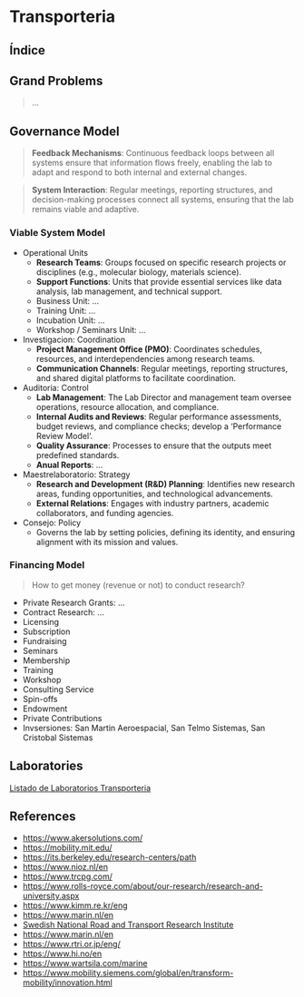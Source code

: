 # Transporteria

> 
> 

## Índice

## Grand Problems

> …
> 

## **Governance Model**

> **Feedback Mechanisms**: Continuous feedback loops between all systems ensure that information flows freely, enabling the lab to adapt and respond to both internal and external changes.
> 

> **System Interaction**: Regular meetings, reporting structures, and decision-making processes connect all systems, ensuring that the lab remains viable and adaptive.
> 

### Viable System Model

- Operational Units
    - **Research Teams**: Groups focused on specific research projects or disciplines (e.g., molecular biology, materials science).
    - **Support Functions**: Units that provide essential services like data analysis, lab management, and technical support.
    - Business Unit: …
    - Training Unit: …
    - Incubation Unit: …
    - Workshop / Seminars Unit: …
- Investigacion: Coordination
    - **Project Management Office (PMO)**: Coordinates schedules, resources, and interdependencies among research teams.
    - **Communication Channels**: Regular meetings, reporting structures, and shared digital platforms to facilitate coordination.
- Auditoria: Control
    - **Lab Management**: The Lab Director and management team oversee operations, resource allocation, and compliance.
    - **Internal Audits and Reviews**: Regular performance assessments, budget reviews, and compliance checks; develop a ‘Performance Review Model‘.
    - **Quality Assurance**: Processes to ensure that the outputs meet predefined standards.
    - **Anual Reports**: …
- Maestrelaboratorio: Strategy
    - **Research and Development (R&D) Planning**: Identifies new research areas, funding opportunities, and technological advancements.
    - **External Relations**: Engages with industry partners, academic collaborators, and funding agencies.
- Consejo: Policy
    - Governs the lab by setting policies, defining its identity, and ensuring alignment with its mission and values.

### Financing Model

> How to get money (revenue  or not) to conduct research?
> 
- Private Research Grants: …
- Contract Research: …
- Licensing
- Subscription
- Fundraising
- Seminars
- Membership
- Training
- Workshop
- Consulting Service
- Spin-offs
- Endowment
- Private Contributions
- Invsersiones:  San Martin Aeroespacial, San Telmo Sistemas, San Cristobal Sistemas

## Laboratories

[Listado de Laboratorios Transporteria](Transporteria%208b37ea0264b34b9a9604f3b4b2f40239/Listado%20de%20Laboratorios%20Transporteria%206b4757f715d243c1bc411b5e58a3ec1b.csv)

## References

- https://www.akersolutions.com/
- https://mobility.mit.edu/
- https://its.berkeley.edu/research-centers/path
- https://www.nioz.nl/en
- https://www.trcpg.com/
- https://www.rolls-royce.com/about/our-research/research-and-university.aspx
- https://www.kimm.re.kr/eng
- https://www.marin.nl/en
- [Swedish National Road and Transport Research Institute](https://www.vti.se/)
- https://www.marin.nl/en
- https://www.rtri.or.jp/eng/
- https://www.hi.no/en
- https://www.wartsila.com/marine
- https://www.mobility.siemens.com/global/en/transform-mobility/innovation.html